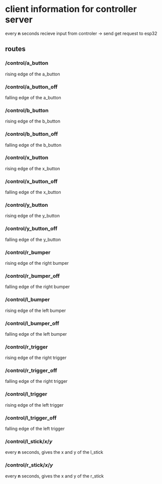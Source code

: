 # client information for controller server

every __n__ seconds
recieve input from controler -> send get request to esp32

## routes

### /control/a_button

rising edge of the a_button

### /control/a_button_off

falling edge of the a_button

### /control/b_button

rising edge of the b_button

### /control/b_button_off

falling edge of the b_button

### /control/x_button

rising edge of the x_button

### /control/x_button_off

falling edge of the x_button

### /control/y_button

rising edge of the y_button

### /control/y_button_off

falling edge of the y_button

### /control/r_bumper

rising edge of the right bumper

### /control/r_bumper_off

falling edge of the right bumper

### /control/l_bumper

rising edge of the left bumper

### /control/l_bumper_off

falling edge of the left bumper

### /control/r_trigger

rising edge of the right trigger

### /control/r_trigger_off

falling edge of the right trigger

### /control/l_trigger

rising edge of the left trigger

### /control/l_trigger_off

falling edge of the left trigger

### /control/l_stick/*x*/*y*

every __n__ seconds, gives the x and y of the l_stick

### /control/r_stick/*x*/*y*

every __n__ seconds, gives the x and y of the r_stick

